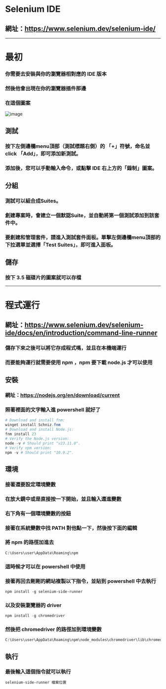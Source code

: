 # Selenium IDE
## 網址：https://www.selenium.dev/selenium-ide/
---
# 最初
### 你需要去安裝與你的瀏覽器相對應的 IDE 版本
### 然後他會出現在你的瀏覽器插件那邊
### 在這個圖案
![image](https://github.com/user-attachments/assets/39d35ede-f320-4a5b-a7b4-3a4879f2a5b9)
## 測試
### 按下左側邊欄menu頂部（測試標題右側）的 「+」符號，命名並 click 「Add」，即可添加新測試。
### 添加後，您可以手動輸入命令，或點擊 IDE 右上方的「錄制」圖案。
## 分組
### 測試可以組合成Suites。
### 創建專案時，會建立一個默認Suite，並自動將第一個測試添加到該套件中。
### 要創建和管理套件，請進入測試套件面板。單擊左側邊欄menu頂部的下拉選單並選擇「Test Suites」，即可進入面板。
## 儲存
### 按下 3.5 磁碟片的圖案就可以存檔
---
# 程式運行
## 網址：https://www.selenium.dev/selenium-ide/docs/en/introduction/command-line-runner
### 儲存下來之後可以將它存成程式嗎，並且在本機端運行
### 而要能夠運行就需要使用 npm ，npm 要下載 node.js 才可以使用
## 安裝
### 網址：https://nodejs.org/en/download/current
### 照著裡面的文字輸入進 powershell 就好了
```powershell
# Download and install fnm:
winget install Schniz.fnm
# Download and install Node.js:
fnm install 23
# Verify the Node.js version:
node -v # Should print "v23.11.0".
# Verify npm version:
npm -v # Should print "10.9.2".
```
## 環境
### 接著還要設定環境變數
### 在放大鏡中或是直接按一下開始，並且輸入還進變數
### 右下角有一個環境變數的按鈕
### 接著在系統變數中找 PATH 對他點一下，然後按下面的編輯
### 將 npm 的路徑加進去
```txt
C:\Users\user\AppData\Roaming\npm
```
### 這時候才可以在 powershell 中使用
### 接著再回去剛剛的網站複製以下指令，並貼到 powershell 中去執行
```powershell
npm install -g selenium-side-runner
```
### 以及安裝瀏覽器的 driver
```powershell
npm install -g chromedriver
```
### 然後把 chromedriver 的路徑加到環境變數
```txt
C:\Users\user\AppData\Roaming\npm\node_modules\chromedriver\lib\chromedriver
```
## 執行
### 最後輸入這個指令就可以執行
```powershell
selenium-side-runner 檔案位置
```

